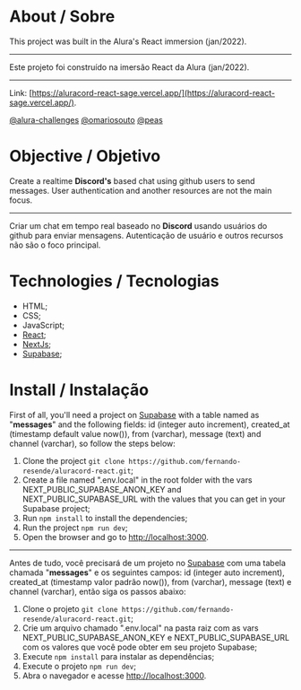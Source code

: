 # About / Sobre
This project was built in the Alura's React immersion (jan/2022).

-------------------------------------------------

Este projeto foi construído na imersão React da Alura (jan/2022).

-------------------------------------------------

Link: [https://aluracord-react-sage.vercel.app/](https://aluracord-react-sage.vercel.app/).

[@alura-challenges](https://github.com/alura-challenges) [@omariosouto](https://github.com/omariosouto) [@peas](https://github.com/peas)

# Objective / Objetivo
Create a realtime **Discord's** based chat using github users to send messages. User authentication and another resources are not the main focus.

-------------------------------------------------

Criar um chat em tempo real baseado no **Discord** usando usuários do github para enviar mensagens. Autenticação de usuário e outros recursos não são o foco principal.

# Technologies / Tecnologias
- HTML;
- CSS;
- JavaScript;
- [React](https://reactjs.org);
- [NextJs](https://nextjs.org);
- [Supabase](https://supabase.com);

# Install / Instalação
First of all, you'll need a project on [Supabase](https://supabase.com) with a table named as "**messages**" and the following fields: id (integer auto increment), created_at (timestamp default value now()), from (varchar), message (text) and channel (varchar), so follow the steps below:
1. Clone the project `git clone https://github.com/fernando-resende/aluracord-react.git`;
2. Create a file named ".env.local" in the root folder with the vars NEXT_PUBLIC_SUPABASE_ANON_KEY and NEXT_PUBLIC_SUPABASE_URL with the values that you can get in your Supabase project;
3. Run `npm install` to install the dependencies;
4. Run the project `npm run dev`;
5. Open the browser and go to [http://localhost:3000](http://localhost:3000).

-------------------------------------------------

Antes de tudo, você precisará de um projeto no [Supabase](https://supabase.com) com uma tabela chamada "**messages**" e os seguintes campos: id (integer auto increment), created_at (timestamp valor padrão now()), from (varchar), message (text) e channel (varchar), então siga os passos abaixo:
1. Clone o projeto `git clone https://github.com/fernando-resende/aluracord-react.git`;
2. Crie um arquivo chamado ".env.local" na pasta raiz com as vars NEXT_PUBLIC_SUPABASE_ANON_KEY e NEXT_PUBLIC_SUPABASE_URL com os valores que você pode obter em seu projeto Supabase;
3. Execute `npm install` para instalar as dependências;
4. Execute o projeto `npm run dev`;
5. Abra o navegador e acesse [http://localhost:3000](http://localhost:3000).